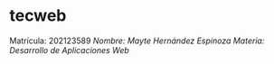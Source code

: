 # tecweb
Matrícula: 202123589
_Nombre: Mayte Hernández Espinoza_
*Materia: Desarrollo de Aplicaciones Web*
